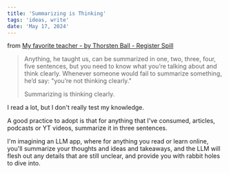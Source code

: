 ```yaml
---
title: 'Summarizing is Thinking'
tags: 'ideas, write'
date: 'May 17, 2024'
---
```


from [My favorite teacher - by Thorsten Ball - Register Spill](https://registerspill.thorstenball.com/p/my-favorite-teacher)

> Anything, he taught us, can be summarized in one, two, three, four, five sentences, but you need to know what you’re talking about and think clearly. Whenever someone would fail to summarize something, he’d say: "you’re not thinking clearly."
>
> Summarizing is thinking clearly.

I read a lot, but I don't really test my knowledge.

A good practice to adopt is that for anything that I've consumed, articles, podcasts or YT videos, summarize it in three sentences.

I'm imagining an LLM app, where for anything you read or learn online, you'll summarize your thoughts and ideas and takeaways, and the LLM will flesh out any details that are still unclear, and provide you with rabbit holes to dive into.
